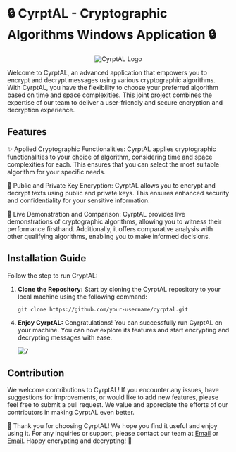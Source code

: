 # 🔒 CyrptAL - Cryptographic Algorithms Windows Application 🔒

<div align="center">
  <img src="https://github.com/VarunBhattacharya/CryptAL/assets/109750332/fd23ad7b-3a33-4966-9432-5a97f0a1a2f5" alt="CyrptAL Logo">
</div>

Welcome to CyrptAL, an advanced application that empowers you to encrypt and decrypt messages using various cryptographic algorithms. With CyrptAL, you have the flexibility to choose your preferred algorithm based on time and space complexities. This joint project combines the expertise of our team to deliver a user-friendly and secure encryption and decryption experience.

## Features

✨ Applied Cryptographic Functionalities: CyrptAL applies cryptographic functionalities to your choice of algorithm, considering time and space complexities for each. This ensures that you can select the most suitable algorithm for your specific needs.

🔐 Public and Private Key Encryption: CyrptAL allows you to encrypt and decrypt texts using public and private keys. This ensures enhanced security and confidentiality for your sensitive information.

🚀 Live Demonstration and Comparison: CyrptAL provides live demonstrations of cryptographic algorithms, allowing you to witness their performance firsthand. Additionally, it offers comparative analysis with other qualifying algorithms, enabling you to make informed decisions.

<!-- 💻 Windows Application: CyrptAL is designed specifically for Windows, providing a seamless and intuitive user experience within the familiar environment of your operating system. -->
<!-- 
🎨 Tkinter Graphics: CyrptAL leverages the Tkinter library to offer visually appealing graphics, ensuring an engaging and aesthetically pleasing interface. -->

## Installation Guide

Follow the step to run CryptAL:

1. **Clone the Repository:** Start by cloning the CyrptAL repository to your local machine using the following command:

   ```
   git clone https://github.com/your-username/cyrptal.git
   ```

<!-- 2. **Install Dependencies:** Navigate to the project directory and install the necessary dependencies by running the command:

   ```
   pip install -r requirements.txt
   ```

3. **Run CyrptAL:** Once the dependencies are successfully installed, execute the following command to launch CyrptAL:

   ```
   python main.py
   ``` -->

4. **Enjoy CyrptAL:** Congratulations! You can successfully run CyrptAL on your machine. You can now explore its features and start encrypting and decrypting messages with ease.

   ![7](https://github.com/VarunBhattacharya/CryptAL/assets/109750332/ded1c8b7-acc0-4445-88b7-e20d4c2b34f0)

## Contribution

We welcome contributions to CyrptAL! If you encounter any issues, have suggestions for improvements, or would like to add new features, please feel free to submit a pull request. We value and appreciate the efforts of our contributors in making CyrptAL even better.

🎉 Thank you for choosing CyrptAL! We hope you find it useful and enjoy using it. For any inquiries or support, please contact our team at [Email](mailto:varun.bhatacharya2020@vitstudent.ac.in) or [Email](mailto:ayan.bhowal2020@vitstudent.ac.in). Happy encrypting and decrypting! 🎉
